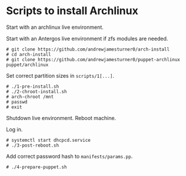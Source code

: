 # Scripts to install Archlinux

Start with an archlinux live environment.

Start with an Antergos live environment if zfs modules are needed.

    # git clone https://github.com/andrewjamesturner0/arch-install
    # cd arch-install
    # git clone https://github.com/andrewjamesturner0/puppet-archlinux puppet/archlinux

Set correct partition sizes in `scripts/1[...]`.

    # ./1-pre-install.sh
    # ./2-chroot-install.sh
    # arch-chroot /mnt
    # passwd
    # exit

Shutdown live environment. Reboot machine.

Log in.

    # systemctl start dhcpcd.service
    # ./3-post-reboot.sh

Add correct password hash to `manifests/params.pp`.

    # ./4-prepare-puppet.sh
